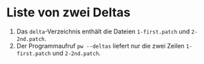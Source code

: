 # Liste von zwei Deltas

1. Das `delta`-Verzeichnis enthält die Dateien `1-first.patch` und `2-2nd.patch`.
2. Der Programmaufruf `pw --deltas` liefert nur die zwei Zeilen `1-first.patch`
   und `2-2nd.patch`.

